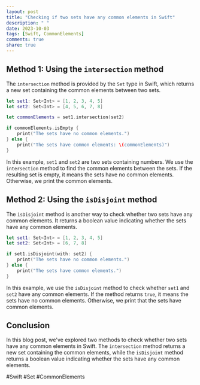 ```yaml
---
layout: post
title: "Checking if two sets have any common elements in Swift"
description: " "
date: 2023-10-03
tags: [Swift, CommonElements]
comments: true
share: true
---
```


Method 1: Using the `intersection` method
---------------------------------------

The `intersection` method is provided by the `Set` type in Swift, which returns a new set containing the common elements between two sets.

```swift
let set1: Set<Int> = [1, 2, 3, 4, 5]
let set2: Set<Int> = [4, 5, 6, 7, 8]

let commonElements = set1.intersection(set2)

if commonElements.isEmpty {
    print("The sets have no common elements.")
} else {
    print("The sets have common elements: \(commonElements)")
}
```

In this example, `set1` and `set2` are two sets containing numbers. We use the `intersection` method to find the common elements between the sets. If the resulting set is empty, it means the sets have no common elements. Otherwise, we print the common elements.

Method 2: Using the `isDisjoint` method
--------------------------------------

The `isDisjoint` method is another way to check whether two sets have any common elements. It returns a boolean value indicating whether the sets have any common elements.

```swift
let set1: Set<Int> = [1, 2, 3, 4, 5]
let set2: Set<Int> = [6, 7, 8]

if set1.isDisjoint(with: set2) {
    print("The sets have no common elements.")
} else {
    print("The sets have common elements.")
}
```

In this example, we use the `isDisjoint` method to check whether `set1` and `set2` have any common elements. If the method returns `true`, it means the sets have no common elements. Otherwise, we print that the sets have common elements.

Conclusion
----------

In this blog post, we've explored two methods to check whether two sets have any common elements in Swift. The `intersection` method returns a new set containing the common elements, while the `isDisjoint` method returns a boolean value indicating whether the sets have any common elements.

#Swift #Set #CommonElements